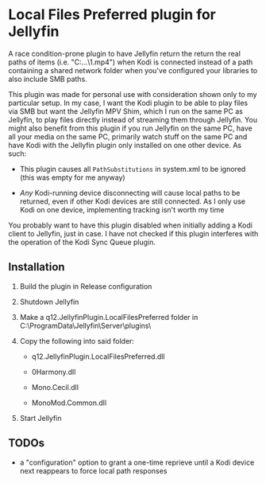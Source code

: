 # Local Files Preferred plugin for Jellyfin

A race condition-prone plugin to have Jellyfin return the return the real paths of items (i.e. "C:\...\1.mp4") when Kodi is connected instead of a path containing a shared network folder when you've configured your libraries to also include SMB paths.

This plugin was made for personal use with consideration shown only to my particular setup. In my case, I want the Kodi plugin to be able to play files via SMB but want the Jellyfin MPV Shim, which I run on the same PC as Jellyfin, to play files directly instead of streaming them through Jellyfin. You might also benefit from this plugin if you run Jellyfin on the same PC, have all your media on the same PC, primarily watch stuff on the same PC and have Kodi with the Jellyfin plugin only installed on one other device. As such:

* This plugin causes all `PathSubstitutions` in system.xml to be ignored (this was empty for me anyway)

* *Any* Kodi-running device disconnecting will cause local paths to be returned, even if other Kodi devices are still connected. As I only use Kodi on one device, implementing tracking isn't worth my time

You probably want to have this plugin disabled when initially adding a Kodi client to Jellyfin, just in case. I have not checked if this plugin interferes with the operation of the Kodi Sync Queue plugin.

## Installation

1. Build the plugin in Release configuration

2. Shutdown Jellyfin

3. Make a q12.JellyfinPlugin.LocalFilesPreferred folder in C:\ProgramData\Jellyfin\Server\plugins\

4. Copy the following into said folder:

    * q12.JellyfinPlugin.LocalFilesPreferred.dll

    * 0Harmony.dll

    * Mono.Cecil.dll

    * MonoMod.Common.dll

5. Start Jellyfin

## TODOs

* a "configuration" option to grant a one-time reprieve until a Kodi device next reappears to force local path responses
